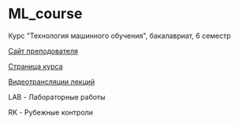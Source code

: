 # ML_course
Курс "Технология машинного обучения", бакалавриат, 6 семестр

[Сайт преподователя](https://ugapanyuk.github.io/) 

[Страница курса](https://github.com/ugapanyuk/ml_course_2022/wiki/COURSE_TMO)

[Видеотрансляции лекций](https://youtube.com/playlist?list=PL9vFTJYocFHomDo2q7Cdl6KfsheYJQUdh)

LAB - Лабораторные работы 

RK - Рубежные контроли
